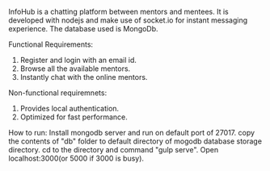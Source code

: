 InfoHub is a chatting platform between mentors and mentees.
It is developed with nodejs and make use of socket.io for instant messaging experience.
The database used is MongoDb.

Functional Requirements:
1. Register and login with an email id.
2. Browse all the available mentors.
3. Instantly chat with the online mentors.

Non-functional requiremnets:
1. Provides local authentication.
2. Optimized for fast performance.


How to run:
Install mongodb server and run on default port of 27017.
copy the contents of "db" folder to default directory of mogodb database storage directory.
cd to the directory and command "gulp serve".
Open localhost:3000(or 5000 if 3000 is busy).
